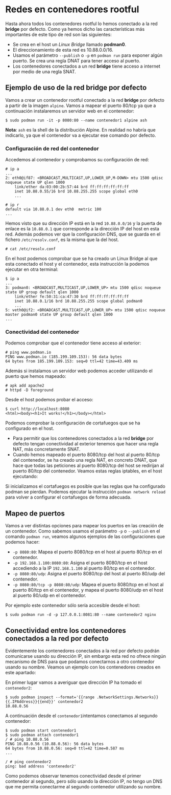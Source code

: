 # Redes en contenedores rootful

Hasta ahora todos los contenedores rootful lo hemos conectado a la red **bridge** por defecto. Como ya hemos dicho las características más importantes de este tipo de red son las siguientes:
    
* Se crea en el host un *Linux Bridge* llamado **podman0**.
* El direccionamiento de esta red es 10.88.0.0/16.
* Usamos el parámetro `--publish` o `-p` en `podman run` para exponer algún puerto. Se crea una regla DNAT para tener acceso al puerto.
* Los contenedores conectados a un red **bridge** tiene acceso a internet por medio de una regla SNAT.

## Ejemplo de uso de la red bridge por defecto

Vamos a crear un contenedor rootful conectado a la red **bridge** por defecto a partir de la imagen `alpine`. Vamos a mapear el puerto 80/tcp ya que a continuación instalaremos un servidor web en el contenedor:

```
$ sudo podman run -it -p 8080:80 --name contenedor1 alpine ash
```

**Nota**: `ash` es la shell de la distribución Alpine. En realidad no habría que indicarlo, ya que el contenedor va a ejecutar ese comando por defecto.

### Configuración de red del contenedor

Accedemos al contenedor y comprobamos su configuración de red:

```
# ip a
...
2: eth0@if87: <BROADCAST,MULTICAST,UP,LOWER_UP,M-DOWN> mtu 1500 qdisc noqueue state UP qlen 1000
    link/ether da:03:00:2b:57:44 brd ff:ff:ff:ff:ff:ff
    inet 10.88.0.55/16 brd 10.88.255.255 scope global eth0
    ...

# ip r
default via 10.88.0.1 dev eth0  metric 100
...
```

Hemos visto que su dirección IP está en la red `10.88.0.0/16` y la puerta de enlace es la `10.88.0.1` que corresponde a la dirección IP del host en esta red. Además podemos ver que la configuración DNS, que se guarda en el fichero `/etc/resolv.conf`, es la misma que la del host.

```
# cat /etc/resolv.conf
```

En el host podemos comprobar que se ha creado un Linux Bridge al que esta conectado el host y el contenedor, esta instrucción la podemos ejecutar en otra terminal:

```
$ ip a
...
3: podman0: <BROADCAST,MULTICAST,UP,LOWER_UP> mtu 1500 qdisc noqueue state UP group default qlen 1000
    link/ether fe:50:31:ca:47:30 brd ff:ff:ff:ff:ff:ff
    inet 10.88.0.1/16 brd 10.88.255.255 scope global podman0
    ...
5: veth0@if2: <BROADCAST,MULTICAST,UP,LOWER_UP> mtu 1500 qdisc noqueue master podman0 state UP group default qlen 1000
...
```

### Conectividad del contenedor

Podemos comprobar que el contenedor tiene acceso al exterior:

```
# ping www.podman.io
PING www.podman.io (185.199.109.153): 56 data bytes
64 bytes from 185.199.109.153: seq=0 ttl=42 time=43.409 ms
```

Además si instalamos un servidor web podemos acceder utilizando el puerto que hemos mapeado:

```
# apk add apache2
# httpd -D foreground
```

Desde el host podemos probar el acceso:

```
$ curl http://localhost:8080
<html><body><h1>It works!</h1></body></html>
```

Podemos comprobar la configuración de cortafuegos que se ha configurado en el host. 

* Para permitir que los contenedores conectados a la red **bridge** por defecto tengan conectividad al exterior tenemos que hacer una regla NAT, más concretamente SNAT. 
* Cuando hemos mapeado el puerto 8080/tcp del host al puerto 80/tcp del contenedor, se ha creado una regla NAT, en concreto DNAT, que hace que todas las peticiones al puerto 8080/tcp del host se redirijan al puerto 80/tcp del contenedor. Veamos estas reglas iptables, en el host ejecutando:

Si inicializamos el cortafuegos es posible que las reglas que ha configurado podman se pierdan. Podemos ejecutar la instrucción `podman network reload` para volver a configurar el cortafuegos de forma adecuada.

## Mapeo de puertos

Vamos a ver distintas opciones para mapear los puertos en las creación de un contenedor. Como sabemos usamos el parámetro `-p` o `--publish` en el comando `podman run`, veamos algunos ejemplos de las configuraciones que podemos hacer:

* `-p 8080:80`: Mapea el puerto 8080/tcp en el host al puerto 80/tcp en el contenedor.
* `-p 192.168.1.100:8080:80`: Asigna el puerto 8080/tcp en el host accediendo a la IP `192.168.1.100` al puerto 80/tcp en el contenedor.
* `-p 8080:80/udp`: Asigna el puerto 8080/tcp del host al puerto 80/udp del contenedor.
* `-p 8080:80/tcp -p 8080:80/udp`: Mapea el puerto 8080/tcp en el host al puerto 80/tcp en el contenedor, y mapea el puerto 8080/udp en el host al puerto 80/udp en el contenedor.

Por ejemplo este contenedor sólo sería accesible desde el host:

```
$ sudo podman run -d -p 127.0.0.1:8081:80 --name contenedor2 nginx
```

## Conectividad entre los contenedores conectados a la red por defecto

Evidentemente los contenedores conectados a la red por defecto podrán comunicarse usando su dirección IP, sin embargo esta red no ofrece ningún mecanismo de DNS para que podamos conectarnos a otro contenedor usando su nombre. Veamos un ejemplo con los contenedores creados en este apartado:

En primer lugar vamos a averiguar que dirección IP ha tomado el `contenedor2`:

```
$ sudo podman inspect --format='{{range .NetworkSettings.Networks}}{{.IPAddress}}{{end}}' contenedor2
10.88.0.56
```

A continuación desde el `contenedor1`intentamos conectamos al segundo contenedor:

```
$ sudo podman start contenedor1
$ sudo podman attach contenedor1
/ # ping 10.88.0.56
PING 10.88.0.56 (10.88.0.56): 56 data bytes
64 bytes from 10.88.0.56: seq=0 ttl=42 time=0.587 ms
...

/ # ping contenedor2
ping: bad address 'contenedor2'
```

Como podemos observar tenemos conectividad desde el primer contenedor al segundo, pero sólo usando la dirección IP, no tengo un DNS que me permita conectarme al segundo contenedor utilizando su nombre.
